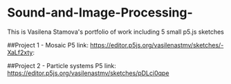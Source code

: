 # Sound-and-Image-Processing-
This is Vasilena Stamova's portfolio of work including 5 small p5.js sketches 

##Project 1 - Mosaic
P5 link: https://editor.p5js.org/vasilenastmv/sketches/-XaLf2xty:



##Project 2 - Particle systems
P5 link: https://editor.p5js.org/vasilenastmv/sketches/pDLci0qpe 
